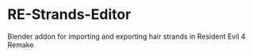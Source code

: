 # RE-Strands-Editor
Blender addon for importing and exporting hair strands in Resident Evil 4 Remake
